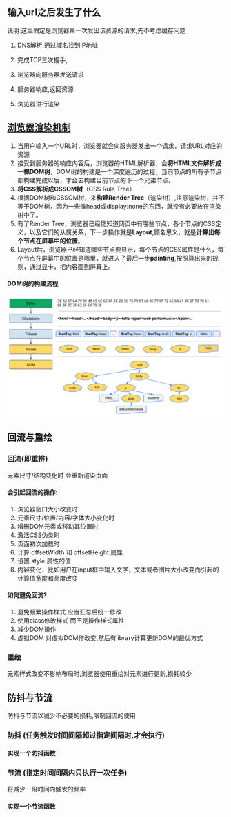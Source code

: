## 输入url之后发生了什么

说明:这里假定是浏览器第一次发出该资源的请求,先不考虑缓存问题

1. DNS解析,通过域名找到IP地址

2. 完成TCP三次握手,

3. 浏览器向服务器发送请求

4. 服务器响应,返回资源
5. 浏览器进行渲染

## [浏览器渲染机制](https://www.jianshu.com/p/05eb1b17b298)

1. 当用户输入一个URL时，浏览器就会向服务器发出一个请求，请求URL对应的资源
2. 接受到服务器的响应内容后，浏览器的HTML解析器，会**将HTML文件解析成一棵DOM树**，DOM树的构建是一个深度遍历的过程，当前节点的所有子节点都构建完成以后，才会去构建当前节点的下一个兄弟节点。
3. **将CSS解析成CSSOM树**（CSS Rule Tree）
4. 根据DOM树和CSSOM树，来**构建Render Tree**（渲染树）,注意渲染树，并不等于DOM树，因为一些像head或display:none的东西，就没有必要放在渲染树中了。
5. 有了Render Tree，浏览器已经能知道网页中有哪些节点，各个节点的CSS定义，以及它们的从属关系，下一步操作就是**Layout**,顾名思义，就是**计算出每个节点在屏幕中的位置**。
6. Layout后，浏览器已经知道哪些节点要显示，每个节点的CSS属性是什么，每个节点在屏幕中的位置是哪里，就进入了最后一步**painting**,按照算出来的规则，通过显卡，把内容画到屏幕上。

#### DOM树的构建流程

![img](../notes-images/webp-20220214022652852)

## 回流与重绘

### 回流(即重排)

元素尺寸/结构变化时 会重新渲染页面

#### 会引起回流的操作:

1. 浏览器窗口大小改变时
2. 元素尺寸/位置/内容/字体大小变化时
3. 增删DOM元素或移动其位置时
4. <u>激活CSS伪类时</u>
5. 页面初次加载时
6. 计算 offsetWidth 和 offsetHeight 属性
7. 设置 style 属性的值
8. 内容变化，比如用户在input框中输入文字，文本或者图片大小改变而引起的计算值宽度和高度改变

#### 如何避免回流?

1. 避免频繁操作样式 应当汇总后统一修改
2. 使用class修改样式 而不是操作样式属性
3. 减少DOM操作
4. 虚拟DOM 对虚拟DOM作改变,然后有library计算更新DOM的最优方式

### 重绘

元素样式改变不影响布局时,浏览器使用重绘对元素进行更新,损耗较少

## 防抖与节流

防抖与节流以减少不必要的损耗,限制回流的使用

### 防抖 (任务触发时间间隔超过指定间隔时,才会执行)

#### 实现一个防抖函数

### 节流 (指定时间间隔内只执行一次任务)

将减少一段时间内触发的频率

#### 实现一个节流函数
